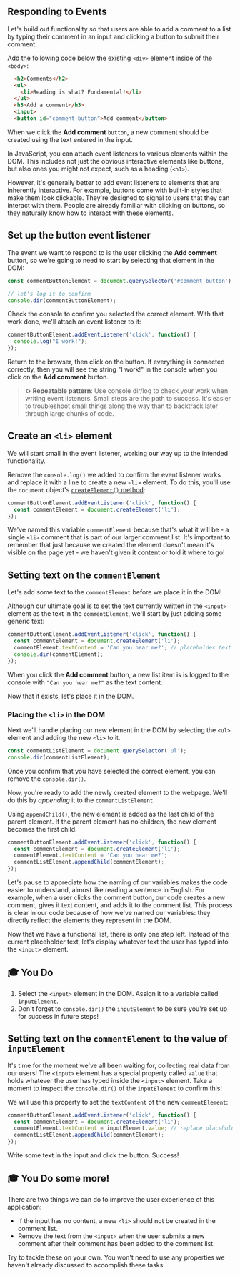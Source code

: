 ## Responding to Events

Let's build out functionality so that users are able to add a comment to a list by typing their comment in an input and clicking a button to submit their comment.

Add the following code below the existing `<div>` element inside of the `<body>`:

```html
  <h2>Comments</h2>
  <ul>
    <li>Reading is what? Fundamental!</li>
  </ul>
  <h3>Add a comment</h3>
  <input>
  <button id="comment-button">Add comment</button>
```

When we click the **Add comment** `button`, a new comment should be created using the text entered in the input.

In JavaScript, you can attach event listeners to various elements within the DOM. This includes not just the obvious interactive elements like buttons, but also ones you might not expect, such as a heading (`<h1>`).

However, it's generally better to add event listeners to elements that are inherently interactive. For example, buttons come with built-in styles that make them look clickable. They're designed to signal to users that they can interact with them. People are already familiar with clicking on buttons, so they naturally know how to interact with these elements.

## Set up the button event listener

The event we want to respond to is the user clicking the **Add comment** button, so we're going to need to start by selecting that element in the DOM:

```javascript
const commentButtonElement = document.querySelector('#comment-button');

// let's log it to confirm
console.dir(commentButtonElement);
```

Check the console to confirm you selected the correct element. With that work done, we'll attach an event listener to it:

```javascript
commentButtonElement.addEventListener('click', function() {
  console.log("I work!");
});
```

Return to the browser, then click on the button. If everything is connected correctly, then you will see the string "I work!" in the console when you click on the **Add comment** button.

> ♻ **Repeatable pattern**: Use console dir/log to check your work when writing event listeners. Small steps are the path to success. It's easier to troubleshoot small things along the way than to backtrack later through large chunks of code.

## Create an `<li>` element

We will start small in the event listener, working our way up to the intended functionality.

Remove the `console.log()` we added to confirm the event listener works and replace it with a line to create a new `<li>` element. To do this, you'll use the `document` object's [`createElement()` method](https://developer.mozilla.org/en-US/docs/Web/API/Document/createElement):

```javascript
commentButtonElement.addEventListener('click', function() {
  const commentElement = document.createElement('li');
});
```

We've named this variable `commentElement` because that's what it will be - a single `<li>` comment that is part of our larger comment list. It's important to remember that just because we created the element doesn't mean it's visible on the page yet - we haven't given it content or told it where to go!

## Setting text on the `commentElement`

Let's add some text to the `commentElement` before we place it in the DOM!

Although our ultimate goal is to set the text currently written in the `<input>` element as the text in the `commentElement`, we'll start by just adding some generic text:

```javascript
commentButtonElement.addEventListener('click', function() {
  const commentElement = document.createElement('li');
  commentElement.textContent = 'Can you hear me?'; // placeholder text
  console.dir(commentElement);
});
```

When you click the **Add comment** button, a new list item is is logged to the console with `"Can you hear me?"` as the text content.

Now that it exists, let's place it in the DOM.

### Placing the `<li>` in the DOM

Next we'll handle placing our new element in the DOM by selecting the `<ul>` element and adding the new `<li>` to it.

```javascript
const commentListElement = document.querySelector('ul');
console.dir(commentListElement);
```

Once you confirm that you have selected the correct element, you can remove the `console.dir()`.

Now, you're ready to add the newly created element to the webpage. We'll do this by *appending* it to the `commentListElement`.

 Using `appendChild()`, the new element is added as the last child of the parent element. If the parent element has no children, the new element becomes the first child.

```javascript
commentButtonElement.addEventListener('click', function() {
  const commentElement = document.createElement('li');
  commentElement.textContent = 'Can you hear me?';
  commentListElement.appendChild(commentElement);
});
```

Let's pause to appreciate how the naming of our variables makes the code easier to understand, almost like reading a sentence in English. For example, when a user clicks the comment button, our code creates a new comment, gives it text content, and adds it to the comment list. This process is clear in our code because of how we've named our variables: they directly reflect the elements they represent in the DOM.

Now that we have a functional list, there is only one step left. Instead of the current placeholder text, let's display whatever text the user has typed into the `<input>` element.

## 🎓 You Do

1. Select the `<input>` element in the DOM. Assign it to a variable called `inputElement`.
2. Don't forget to `console.dir()` the `inputElement` to be sure you're set up for success in future steps!

## Setting text on the `commentElement` to the value of `inputElement`

It's time for the moment we've all been waiting for, collecting real data from our users!
The `<input>` element has a special property called `value` that holds whatever the user has typed inside the `<input>` element. Take a moment to inspect the `console.dir()` of the `inputElement` to confirm this!

We will use this property to set the `textContent` of the new `commentElement`:

```javascript
commentButtonElement.addEventListener('click', function() {
  const commentElement = document.createElement('li');
  commentElement.textContent = inputElement.value; // replace placeholder text
  commentListElement.appendChild(commentElement);
});
```

Write some text in the input and click the button. Success!

## 🎓 You Do some more!

There are two things we can do to improve the user experience of this application:

- If the input has no content, a new `<li>` should not be created in the comment list.
- Remove the text from the `<input>` when the user submits a new comment after their comment has been added to the comment list.

Try to tackle these on your own. You won't need to use any properties we haven't already discussed to accomplish these tasks.
